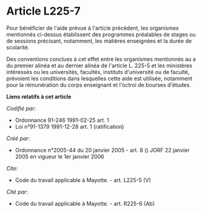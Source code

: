 # Article L225-7

Pour bénéficier de l'aide prévue à l'article précédent, les organismes mentionnés ci-dessus établissent des programmes
préalables de stages ou de sessions précisant, notamment, les matières enseignées et la durée de scolarité.

Des conventions conclues à cet effet entre les organismes mentionnés au a du premier alinéa et au dernier alinéa de l'article
L. 225-5 et les ministères intéressés ou les universités, facultés, instituts d'université ou de faculté, prévoient les
conditions dans lesquelles cette aide est utilisée, notamment pour la rémunération du corps enseignant et l'octroi de bourses
d'études.

**Liens relatifs à cet article**

_Codifié par_:

  - Ordonnance 91-246 1991-02-25 art. 1
  - Loi n°91-1379 1991-12-28 art. 1 (ratification)

_Créé par_:

  - Ordonnance n°2005-44 du 20 janvier 2005 - art. 8 () JORF 22 janvier 2005 en vigueur le 1er janvier 2006

_Cite_:

  - Code du travail applicable à Mayotte. - art. L225-5 (V)

_Cité par_:

  - Code du travail applicable à Mayotte. - art. R225-6 (Ab)
